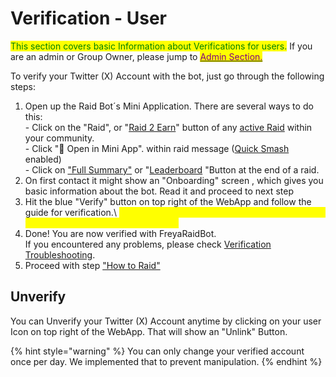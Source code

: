 # Verification - User

<mark style="color:green;">This section covers basic Information about Verifications for users.</mark> If you are an admin or Group Owner, please jump to [<mark style="color:purple;">Admin Section.</mark>](https://docs.raidsharksbot.com/setup-guide/verification-admins)

To verify your Twitter (X) Account with the bot, just go through the following steps:

1. Open up the Raid Bot´s Mini Application. There are several ways to do this:\
   \- Click on the "Raid", or "[Raid 2 Earn](https://docs.raidsharksbot.com/airdrops)" button of any [active Raid](https://docs.raidsharksbot.com/how-to-raid/active-inactive-raids) within your community.\
   \- Click "📱 Open in Mini App". within raid message ([Quick Smash](https://docs.raidsharksbot.com/raid-settings/quick-smash) enabled)\
   \- Click on ["Full Summary"](https://docs.raidsharksbot.com/how-to-raid/raid-summary) or "[Leaderboard](https://docs.raidsharksbot.com/leaderboard) "Button at the end of a raid.
2. On first contact it might show an "Onboarding" screen , which gives you basic information about the bot. Read it and proceed to next step
3. Hit the blue "Verify" button on top right of the WebApp and follow the guide for verification.\ <mark style="color:yellow;">Please note that the Twitter Username is sensitive to upper case and lower case letters!</mark>
4. Done! You are now verified with FreyaRaidBot.\
   If you encountered any problems, please check [Verification Troubleshooting](https://docs.raidsharksbot.com/setup-guide/verification-troubleshooting).
5. Proceed with step ["How to Raid"](https://docs.raidsharksbot.com/how-to-raid)

## Unverify

You can Unverify your Twitter (X) Account anytime by clicking on your user Icon on top right of the WebApp. That will show an "Unlink" Button.

{% hint style="warning" %}
You can only change your verified account once per day. We implemented that to prevent manipulation.
{% endhint %}
